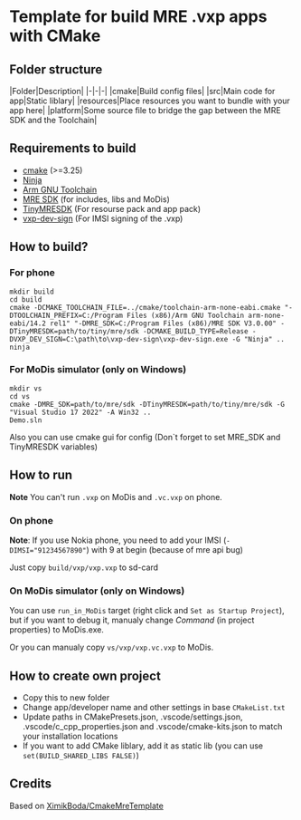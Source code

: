 # Template for build MRE .vxp apps with CMake

## Folder structure

|Folder|Description|
|-|-|-|
|cmake|Build config files|
|src|Main code for app|Static liblary|
|resources|Place resources you want to bundle with your app here|
|platform|Some source file to bridge the gap between the MRE SDK and the Toolchain|

## Requirements to build

- [cmake](https://cmake.org/download/) (>=3.25)
- [Ninja](https://github.com/ninja-build/ninja)
- [Arm GNU Toolchain](https://developer.arm.com/downloads/-/arm-gnu-toolchain-downloads)
- [MRE SDK](https://archive.org/details/mre-sdk_developer) (for includes, libs and MoDis)
- [TinyMRESDK](https://github.com/XimikBoda/TinyMRESDK) (For resourse pack and app pack)
- [vxp-dev-sign](https://github.com/paulober/vxp-dev-sign) (For IMSI signing of the .vxp)

## How to build?
### For phone

```
mkdir build
cd build
cmake -DCMAKE_TOOLCHAIN_FILE=../cmake/toolchain-arm-none-eabi.cmake "-DTOOLCHAIN_PREFIX=C:/Program Files (x86)/Arm GNU Toolchain arm-none-eabi/14.2 rel1" "-DMRE_SDK=C:/Program Files (x86)/MRE SDK V3.0.00" -DTinyMRESDK=path/to/tiny/mre/sdk -DCMAKE_BUILD_TYPE=Release -DVXP_DEV_SIGN=C:\path\to\vxp-dev-sign\vxp-dev-sign.exe -G "Ninja" ..
ninja
```

### For MoDis simulator (only on Windows)

```
mkdir vs
cd vs
cmake -DMRE_SDK=path/to/mre/sdk -DTinyMRESDK=path/to/tiny/mre/sdk -G "Visual Studio 17 2022" -A Win32 ..
Demo.sln
```

Also you can use cmake gui for config (Don`t forget to set MRE_SDK and TinyMRESDK variables)

## How to run

**Note** You can't run `.vxp` on MoDis and `.vc.vxp` on phone. 
### On phone

**Note**: If you use Nokia phone, you need to add your IMSI (```-DIMSI="91234567890"```) with 9 at begin (because of mre api bug)

Just copy `build/vxp/vxp.vxp` to sd-card

### On MoDis simulator (only on Windows)

You can use `run_in_MoDis` target (right click and `Set as Startup Project`), but if you want to debug it, manualy change *Command* (in project properties) to MoDis.exe.

Or you can manualy copy `vs/vxp/vxp.vc.vxp` to MoDis.

## How to create own project

- Copy this to new folder
- Change app/developer name and other settings in base `CMakeList.txt`
- Update paths in CMakePresets.json, .vscode/settings.json, .vscode/c_cpp_properties.json and .vscode/cmake-kits.json to match your installation locations
- If you want to add CMake liblary, add it as static lib (you can use `set(BUILD_SHARED_LIBS FALSE)`)

## Credits

Based on [XimikBoda/CmakeMreTemplate](https://github.com/XimikBoda/CmakeMreTemplate)
